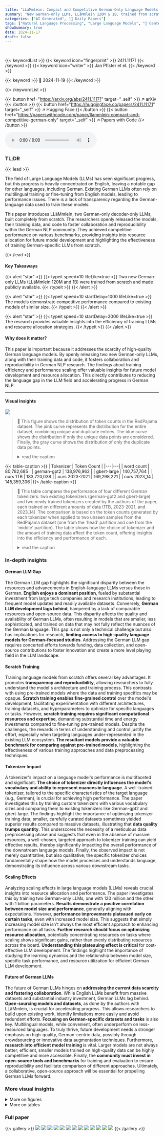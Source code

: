 ```yaml
---
title: "LLäMmlein: Compact and Competitive German-Only Language Models from Scratch"
summary: "New German-only LLMs, LLäMmlein 120M & 1B, trained from scratch & openly released, show competitive performance and offer insights into efficient model training."
categories: ["AI Generated", "🤗 Daily Papers"]
tags: ["Natural Language Processing", "Large Language Models", "🏢 Center for Artificial Intelligence and Data Science",]
showSummary: true
date: 2024-11-17
draft: false
---
```


<br>

{{< keywordList >}}
{{< keyword icon="fingerprint" >}} 2411.11171 {{< /keyword >}}
{{< keyword icon="writer" >}} Jan Pfister et el. {{< /keyword >}}
 
{{< keyword >}} 🤗 2024-11-19 {{< /keyword >}}
 
{{< /keywordList >}}

{{< button href="https://arxiv.org/abs/2411.11171" target="_self" >}}
↗ arXiv
{{< /button >}}
{{< button href="https://huggingface.co/papers/2411.11171" target="_self" >}}
↗ Hugging Face
{{< /button >}}
{{< button href="https://paperswithcode.com/paper/llammlein-compact-and-competitive-german-only" target="_self" >}}
↗ Papers with Code
{{< /button >}}



<audio controls>
    <source src="https://ai-paper-reviewer.com/2411.11171/podcast.wav" type="audio/wav">
    Your browser does not support the audio element.
</audio>


### TL;DR


{{< lead >}}

The field of Large Language Models (LLMs) has seen significant progress, but this progress is heavily concentrated on English, leaving a notable gap for other languages, including German. Existing German LLMs often rely on multilingual training or fine-tuning from English models, leading to performance issues.  There is a lack of transparency regarding the German-language data used to train these models. 

This paper introduces LLäMmlein, two German-only decoder-only LLMs, built completely from scratch. The researchers openly released the models, their training data, and code to foster collaboration and reproducibility within the German NLP community.  They achieved competitive performance on various benchmarks, providing insights into resource allocation for future model development and highlighting the effectiveness of training German-specific LLMs from scratch.

{{< /lead >}}


#### Key Takeaways

{{< alert "star" >}}
{{< typeit speed=10 lifeLike=true >}} Two new German-only LLMs (LLäMmlein 120M and 1B) were trained from scratch and made publicly available. {{< /typeit >}}
{{< /alert >}}

{{< alert "star" >}}
{{< typeit speed=10 startDelay=1000 lifeLike=true >}} The models demonstrate competitive performance compared to existing models of similar size. {{< /typeit >}}
{{< /alert >}}

{{< alert "star" >}}
{{< typeit speed=10 startDelay=2000 lifeLike=true >}} The research provides valuable insights into the efficiency of training LLMs and resource allocation strategies. {{< /typeit >}}
{{< /alert >}}

#### Why does it matter?
This paper is important because it addresses the scarcity of high-quality German language models. By openly releasing two new German-only LLMs, along with their training data and code, it fosters collaboration and reproducibility in German NLP research.  The findings about training efficiency and performance scaling offer valuable insights for future model development and resource allocation. This directly contributes to reducing the language gap in the LLM field and accelerating progress in German NLP.

------
#### Visual Insights



![](https://arxiv.org/html/2411.11171/x1.png)

> 🔼 This figure shows the distribution of token counts in the RedPajama dataset. The pink curve represents the distribution for the entire dataset, combining unique and duplicate entries. The blue curve shows the distribution if only the unique data points are considered. Finally, the gray curve shows the distribution of only the duplicate data points.
> <details>
> <summary>read the caption</summary>
> (a) Token count distribution for the entire dataset (pink), the combination of all unique data (blue) and duplicate partition (gray).
> </details>





{{< table-caption >}}
| Tokenizer | Token Count |
|---|---| 
| word count | 80,782,685 |
| german-gpt2 | 138,976,962 |
| gbert-large | 140,757,764 |
| ours 1TB | 183,720,038 |
| ours 2023-2021 | 169,298,221 |
| ours 2023_14 | 145,359,306 |{{< /table-caption >}}

> 🔼 This table compares the performance of four different German tokenizers: two existing tokenizers (german-gpt2 and gbert-large) and two newly trained tokenizers created by the authors of the paper, each trained on different amounts of data (1TB, 2023-2021, and 2023_14). The comparison is based on the token counts generated by each tokenizer when applied to two unseen samples from the RedPajama dataset (one from the 'head' partition and one from the 'middle' partition).  The table shows how the choice of tokenizer and the amount of training data affect the token count, offering insights into the efficiency and performance of each.
> <details>
> <summary>read the caption</summary>
> Table 1: Comparison of our three created tokenizers with different training data sizes and other German tokenizers on two unseen training data samples: one from the head partition and one from the middle.
> </details>





### In-depth insights


#### German LLM Gap
The German LLM gap highlights the significant disparity between the resources and advancements in English-language LLMs versus those in German.  **English enjoys a dominant position**, fueled by substantial investment from large tech companies and research institutions, leading to frequent model updates and readily available datasets. Conversely, **German LLM development lags behind**, hampered by a lack of comparable resources and open-source data. This disparity affects the quality and availability of German LLMs, often resulting in models that are smaller, less sophisticated, and trained on data that may not fully reflect the nuances of the German language.  This gap is not only a technical challenge but also has implications for research, **limiting access to high-quality language models for German-focused studies**. Addressing the German LLM gap requires concerted efforts towards funding, data collection, and open-source contributions to foster innovation and create a more level playing field in the LLM landscape.

#### Scratch Training
Training language models from scratch offers several key advantages.  It promotes **transparency and reproducibility**, allowing researchers to fully understand the model's architecture and training process. This contrasts with using pre-trained models where the data and training specifics may be opaque.  **Scratch training enables fine-grained control** over the model's development, facilitating experimentation with different architectures, training datasets, and hyperparameters to optimize for specific languages or tasks. However, **scratch training requires significant computational resources and expertise**, demanding substantial time and energy investments compared to fine-tuning pre-trained models.  Despite the challenges, the rewards in terms of understanding and control justify the effort, especially when targeting languages under-represented in the existing LLM ecosystem.  **The resultant models provide a valuable benchmark for comparing against pre-trained models**, highlighting the effectiveness of various training approaches and data preprocessing techniques.

#### Tokenizer Impact
A tokenizer's impact on a language model's performance is multifaceted and significant.  **The choice of tokenizer directly influences the model's vocabulary and ability to represent nuances in language**. A well-trained tokenizer, tailored to the specific characteristics of the target language (e.g., German), is crucial for achieving high performance. The paper investigates this by training custom tokenizers with various vocabulary sizes and comparing them to existing tokenizers like German-gpt2 and gbert-large.  The findings highlight the importance of optimizing tokenizer training data; smaller, carefully curated datasets sometimes yielded superior results compared to massive datasets, illustrating that **data quality trumps quantity**. This underscores the necessity of a meticulous data preprocessing phase and suggests that even in the absence of massive resources, a well-chosen, targeted approach to tokenizer training can yield effective results, thereby significantly impacting the overall performance of the downstream language models.  Finally, the observed impact is not merely quantitative, but also qualitative; the specific tokenizer choices fundamentally shape how the model processes and understands language, demonstrating its influence across various downstream tasks.

#### Scaling Effects
Analyzing scaling effects in large language models (LLMs) reveals crucial insights into resource allocation and performance.  The paper investigates this by training two German-only LLMs, one with 120 million and the other with 1 billion parameters.  **Results demonstrate a positive correlation between model size and performance**, generally aligning with expectations.  However, **performance improvements plateaued early on certain tasks**, even with increased model size. This suggests that simply increasing model size isn't always the most efficient approach to enhancing performance on all tasks.  **Further research should focus on optimizing resource allocation**, potentially concentrating resources on tasks where scaling shows significant gains, rather than evenly distributing resources across the board.  **Understanding this plateauing effect is critical** for cost-effective LLM development.  The findings highlight the importance of studying the learning dynamics and the relationship between model size, specific task performance, and resource utilization for efficient German LLM development.

#### Future of German LLMs
The future of German LLMs hinges on **addressing the current data scarcity and fostering collaboration**. While English LLMs benefit from massive datasets and substantial industry investment, German LLMs lag behind.  **Open-sourcing models and datasets**, as done by the authors with LLäMmlein, is crucial for accelerating progress. This allows researchers to build upon existing work, identify limitations more easily and avoid redundant efforts. **Focusing on German-specific datasets and tasks** is also key. Multilingual models, while convenient, often underperform on less-resourced languages.  To truly thrive, future development needs a stronger emphasis on high-quality, German-centric data, possibly through crowdsourcing or innovative data augmentation techniques. Furthermore, **research into efficient model training** is vital.  Larger models are not always better; efficient, smaller models trained on high-quality data can be highly competitive and more accessible.  Finally, the **community must invest in open-source tools and benchmarks** for training and evaluation to ensure reproducibility and facilitate comparison of different approaches.  Ultimately, a collaborative, open-source approach will be essential for propelling German LLMs forward.


### More visual insights

<details>
<summary>More on figures
</summary>


![](https://arxiv.org/html/2411.11171/x2.png)

> 🔼 This figure shows the distribution of token counts within four distinct subsets of the RedPajama dataset.  The dataset has been partitioned based on token count and duplicate status. The four subsets are: tokens from the 'head' portion of the dataset that are unique; tokens from the 'middle' portion that are unique; tokens from the 'head' portion that are duplicates; and tokens from the 'middle' portion that are duplicates. Each subset's distribution is displayed separately to reveal variations in token length across the data quality levels.
> <details>
> <summary>read the caption</summary>
> (b) Token count distribution for each partition separately: head unique, middle Unique, head duplicate and middle duplicate
> </details>



![](https://arxiv.org/html/2411.11171/x3.png)

> 🔼 This figure presents a statistical analysis of the RedPajama dataset, specifically focusing on the token count distribution.  Subfigure (a) shows the overall distribution, differentiating between all data, unique data, and duplicate data. Subfigure (b) further breaks down the unique and duplicate data into 'head' and 'middle' sections, which represent different quality levels within the dataset, based on a perplexity score. The tokenizer used for this analysis is gbert-large.
> <details>
> <summary>read the caption</summary>
> Figure 1: Redpajama statistics based on gbert-large tokenizer
> </details>



![](https://arxiv.org/html/2411.11171/extracted/6005823/pics/120M/loss_120m.png)

> 🔼 This bar chart visualizes the top 20 most frequent domains found within a large dataset used for training a German language model. The dataset is divided into 'head' and 'middle' partitions based on data quality, with the full dataset's distribution shown in gray for comparison.  The chart displays the frequency of each domain in the full dataset, as well as the frequencies specific to the head and middle partitions, allowing for a comparison of domain distribution across different data quality levels. This helps understand the composition of the training data and its potential biases.
> <details>
> <summary>read the caption</summary>
> Figure 2: Top 20 most frequent domains across the full dataset in gray with frequencies in head and middle partitions separately.
> </details>



![](https://arxiv.org/html/2411.11171/extracted/6005823/pics/1B/loss_1b.png)

> 🔼 This figure displays the training loss curve for the LLäMmlein 120M language model.  The x-axis represents the training step, and the y-axis shows the loss value. Multiple lines are shown, each representing a separate training run.  Each run was interrupted at some point and then resumed from the latest checkpoint, with each interruption and subsequent resumption represented by a different color.  The plot allows visualization of the model's training progress and highlights the impact of training interruptions on the overall training dynamics.
> <details>
> <summary>read the caption</summary>
> Figure 3: Loss curve of LLäMmlein 120M model. Each color indicates a run, resumed after a training interruption.
> </details>



![](https://arxiv.org/html/2411.11171/x4.png)

> 🔼 This figure displays the training loss curve for the LLäMmlein 1B language model.  Multiple lines represent separate training runs, each a different color.  The training was interrupted multiple times, and each interruption and subsequent resumption is shown as a separate colored line.  Examining the graph allows for the analysis of training dynamics and the impact of interruptions.
> <details>
> <summary>read the caption</summary>
> Figure 4: Loss curve of LLäMmlein 1B model. Each color indicates a run, resumed after a training interruption.
> </details>



![](https://arxiv.org/html/2411.11171/x5.png)

> 🔼 The figure shows the token count distribution for a sample of the dataset's middle partition, comparing counts generated by different tokenizers.  This helps illustrate how different tokenizers process the text differently and produce varying token counts for the same dataset.
> <details>
> <summary>read the caption</summary>
> snapshot from middle
> </details>



![](https://arxiv.org/html/2411.11171/x6.png)

> 🔼 This figure displays the token count distribution for a sample of the German dataset from the 'head' partition.  The head partition is a subset of the RedPajama V2 dataset containing high-quality German text, as determined by a perplexity score based on a language model trained on Wikipedia. The token counts are generated using the gbert-large tokenizer. The distribution shows how many tokens each document contains, providing insights into the dataset's characteristics.
> <details>
> <summary>read the caption</summary>
> snapshot from head
> </details>



![](https://arxiv.org/html/2411.11171/x7.png)

> 🔼 This figure shows the token count distribution for the entire RedPajama dataset, highlighting the proportion of unique and duplicate data.  The combination of unique and duplicate data is displayed to show the distribution of all combined data. The graph aids in understanding the dataset's composition and potential redundancy during preprocessing.
> <details>
> <summary>read the caption</summary>
> (a)
> </details>



![](https://arxiv.org/html/2411.11171/x8.png)

> 🔼 This figure shows the token count distribution for each partition of the RedPajama dataset separately.  These partitions are categorized by the quality and duplication status of the text data: head unique, middle unique, head duplicate, and middle duplicate.  The x-axis represents the token count, and the y-axis represents the frequency of documents with that token count. The chart helps visualize how the dataset is distributed across different token lengths and duplication levels.
> <details>
> <summary>read the caption</summary>
> (b)
> </details>



![](https://arxiv.org/html/2411.11171/x9.png)

> 🔼 This figure shows the comparison of LLäMmlein 120M across the full SuperGLEBer benchmark with bert-base-german-cased.  The asterisks represent the statistical significance of the differences.  'ns' means not significant (p > 0.05);  * indicates p < 0.05; ** indicates p < 0.01; *** indicates p < 0.001; and **** indicates p < 0.0001.
> <details>
> <summary>read the caption</summary>
> (c)
> </details>



![](https://arxiv.org/html/2411.11171/x10.png)

> 🔼 Figure 5 presents a comparative analysis of LLäMmlein 120M's performance against three other German Language Models (GLMs): german-gpt2, gbert-base, and bert-base-german-cased.  The evaluation is conducted across the complete SuperGLEBer benchmark, a comprehensive suite of tasks designed to assess various aspects of GLM capabilities.  The figure uses bar graphs to visually represent the performance scores of each model on each task within the benchmark. Asterisks above the bars indicate the statistical significance of performance differences, with 'ns' representing no significant difference (p>0.05), and increasing numbers of asterisks denoting progressively higher levels of significance (p≤0.05, p≤0.01, p≤0.001, p≤0.0001). This allows for a direct visual comparison of LLäMmlein 120M's strengths and weaknesses against established models in the German NLP landscape.
> <details>
> <summary>read the caption</summary>
> Figure 5: Comparison of LLäMmlein 120M across the full SuperGLEBer benchmark with: (5(a)) german-gpt2, (5(b)) gbert-base and (5(c)) bert-base-german-cased. The asterisks indicate the level of statistical significance: “ns” denotes not significant (p>0.05𝑝0.05p>0.05italic_p > 0.05), while increasing significance is represented as follows: * (p≤0.05𝑝0.05p\leq 0.05italic_p ≤ 0.05), ** (p≤0.01𝑝0.01p\leq 0.01italic_p ≤ 0.01), *** (p≤0.001𝑝0.001p\leq 0.001italic_p ≤ 0.001), and **** (p≤0.0001𝑝0.0001p\leq 0.0001italic_p ≤ 0.0001).
> </details>



![](https://arxiv.org/html/2411.11171/x11.png)

> 🔼 Token count distribution across the entire dataset, unique data, and duplicate data partitions.  It shows the frequency of documents containing a given number of tokens. This helps to understand the data distribution and the relative proportions of unique versus duplicate content in the dataset. The graph shows that most samples have around 1,000 tokens, and the distribution of token counts is heavily right skewed (long tail).
> <details>
> <summary>read the caption</summary>
> (a)
> </details>



![](https://arxiv.org/html/2411.11171/x12.png)

> 🔼 The figure shows the token count distribution for each partition of the RedPajama dataset separately.  These partitions are: head unique, middle unique, head duplicate, and middle duplicate. This visualization helps to understand the distribution of unique and duplicate text segments within the different quality levels (head and middle) of the dataset.  The x-axis represents the token count, and the y-axis represents the frequency of document lengths.
> <details>
> <summary>read the caption</summary>
> (b)
> </details>



</details>




<details>
<summary>More on tables
</summary>


{{< table-caption >}}
| Tokenizer | Token Count |
|---|---| 
| word count | 46,509,357 |
| german-gpt2 | 78,151,205 |
| gbert-large | 79,969,101 |
| ours 1TB | 105,481,995 |
| ours 2023-2021 | 96,459,503 |
| ours 2023_14 | 81,993,239 |{{< /table-caption >}}
> 🔼 This table presents the performance of LLäMmlein 120M, a German language model, at various checkpoints during its training.  The results are compared against three other German models: german_gpt2, gbert_base, and bert-base-german-cased.  The comparison is made across six different tasks from the SuperGLEBer benchmark, illustrating the model's progress and its performance relative to established baselines.
> <details>
> <summary>read the caption</summary>
> Table 2: Results of different checkpoints of LLäMmlein 120M on six SuperGLEBer tasks compared to german_gpt2, gbert_base and bert-base-german-cased
> </details>

{{< table-caption >}}
| Model | FactClaiming | EuroParl | Pawsx | NLI | DB Aspect | WebCAGe |
|---|---|---|---|---|---|---|
| 010000 | 0.711 | 0.531 | 0.427 | 0.549 | 0.454 | 0.689 |
| 050000 | 0.717 | 0.536 | 0.428 | 0.549 | 0.452 | 0.688 |
| 100000 | 0.708 | 0.532 | 0.464 | 0.559 | 0.479 | 0.700 |
| 150000 | 0.702 | 0.516 | 0.474 | 0.575 | 0.474 | 0.692 |
| 200000 | 0.705 | 0.497 | 0.497 | 0.575 | 0.464 | 0.703 |
| 210000 | 0.715 | 0.493 | 0.489 | 0.578 | 0.475 | 0.685 |
| 250000 | 0.723 | 0.536 | 0.478 | 0.560 | 0.479 | 0.684 |
| 300000 | 0.712 | 0.525 | 0.497 | 0.615 | 0.498 | 0.682 |
| 350000 | 0.705 | 0.547 | 0.492 | 0.624 | 0.511 | 0.678 |
| 400000 | 0.713 | 0.522 | 0.488 | 0.627 | 0.511 | 0.695 |
| 450000 | 0.693 | 0.511 | 0.479 | 0.638 | 0.504 | 0.694 |
| 466509 | 0.711 | 0.538 | 0.489 | 0.629 | 0.517 | 0.687 |
| german_gpt2 | 0.707 | 0.533 | 0.394 | 0.479 | 0.429 | 0.645 |
| gbert_base | 0.751 | 0.616 | 0.561 | 0.436 | 0.478 | 0.693 |
| bert-base-german-cased | 0.721 | 0.607 | 0.537 | 0.490 | 0.480 | 0.679 |{{< /table-caption >}}
> 🔼 This table presents the performance of the LLäMmlein 1B language model at various checkpoints during its training.  It shows the model's scores on six different tasks from the SuperGLEBer benchmark, comparing its performance at different training stages.  The comparison is made against the best performing models for each task reported in the benchmark. This allows for an assessment of the model's progress throughout training and its overall capabilities compared to existing state-of-the-art models.
> <details>
> <summary>read the caption</summary>
> Table 3: Performance of LLäMmlein 1B across multiple training checkpoints on six SuperGLEBer tasks, with comparison to the best-performing models for each task in the benchmark.
> </details>

{{< table-caption >}}
| Model | FactClaiming | EuroParl | Pawsx | NLI | DB Aspect | WebCAGe |
|---|---|---|---|---|---|---|
| 010000 | 0.735 | 0.708 | 0.461 | 0.642 | 0.563 | 0.677 |
| 100000 | 0.734 | 0.662 | 0.511 | 0.709 | 0.607 | 0.699 |
| 190000 | 0.736 | 0.701 | 0.525 | 0.721 | 0.614 | 0.719 |
| 310000 | 0.744 | 0.656 | 0.521 | 0.725 | 0.611 | 0.720 |
| 400000 | 0.716 | 0.665 | 0.517 | 0.722 | 0.623 | 0.719 |
| 500000 | 0.733 | 0.712 | 0.539 | 0.734 | 0.613 | 0.720 |
| 600000 | 0.712 | 0.724 | 0.541 | 0.725 | 0.608 | 0.722 |
| 700000 | 0.737 | 0.676 | 0.529 | 0.727 | 0.630 | 0.722 |
| 800000 | 0.718 | 0.727 | 0.528 | 0.743 | 0.613 | 0.742 |
| 900000 | 0.732 | 0.718 | 0.542 | 0.748 | 0.634 | 0.733 |
| 950000 | 0.747 | 0.732 | 0.556 | 0.746 | 0.622 | 0.755 |
| 1000000 | 0.750 | 0.697 | 0.540 | 0.740 | 0.629 | 0.756 |
| 1100000 | 0.740 | 0.710 | 0.550 | 0.744 | 0.623 | 0.762 |
| 1200000 | 0.726 | 0.679 | 0.545 | 0.746 | 0.629 | 0.755 |
| 1300000 | 0.725 | 0.695 | 0.533 | 0.751 | 0.624 | 0.764 |
| 1350000 | 0.748 | 0.712 | 0.528 | 0.752 | 0.633 | 0.763 |
| 1400000 | 0.729 | 0.702 | 0.536 | 0.741 | 0.629 | 0.756 |
| 1420000 | 0.745 | 0.702 | 0.530 | 0.345 | 0.643 | 0.759 |
| 1430512 | 0.736 | 0.713 | 0.526 | 0.749 | 0.623 | 0.765 |
| gbert_base | 0.751 | 0.616 | 0.561 | 0.436 | 0.478 | 0.693 |
| mbart_large_50 | 0.723 | 0.727 | 0.358 | 0.336 | 0.471 | 0.651 |
| gbert_large | 0.747 | 0.636 | 0.654 | 0.736 | 0.550 | 0.716 |
| leo-mistral-7b | 0.741 | 0.649 | - | 0.807 | 0.664 | - |
| leo-hessian-7b | 0.747 | - | - | - | 0.669 | 0.781 |{{< /table-caption >}}
> 🔼 This table presents a performance comparison of the LLäMmlein 120M language model against other models on the `lm-evaluation-harness-de` benchmark.  The benchmark includes four translated tasks: TruthfulQA, ARC-Challenge, HellaSwag, and MMLU. The table allows for a quantitative assessment of LLäMmlein 120M's capabilities relative to existing models across diverse question answering, common sense reasoning, and factual knowledge tasks.
> <details>
> <summary>read the caption</summary>
> Table 4: Performance comparison of LLäMmlein 120M to other language models on the lm-evaluation-harness-de including the four translated tasks: TruthfulQA, ARC-Challenge, HellaSwag and MMLU.
> </details>

{{< table-caption >}}
| Model | TruthfulQA | ARC-Challenge | HellaSwag | MMLU |
|---|---|---|---|---|
german gpt2 | 0.261|0.432 | 0.195|0.236 | 0.262|0.268 | 0.238|0.263 |
LLäMmlein 120M | 0.247|0.404 | 0.194|0.238 | 0.291|0.320 | 0.245|0.276 |
LLäMmlein 120M Alpaka | 0.266|0.439 | 0.178|0.235 | 0.269|0.277 | 0.231|0.268 |{{< /table-caption >}}
> 🔼 This table presents a performance comparison of various large language models (LLMs) on a German language evaluation benchmark.  The models compared include LLäMmlein 1B (and instruction-tuned variants), Llama 3.2 1B, and several larger models. The benchmark used is `lm-evaluation-harness-de`, and the specific tasks assessed are TruthfulQA, ARC-Challenge, HellaSwag, and MMLU. The results show the accuracy of each model on each task, allowing for a comparison of performance across different model sizes and training methodologies (base vs. instruction-tuned). This helps evaluate the effectiveness of LLäMmlein 1B relative to other state-of-the-art models, particularly considering its smaller size and training approach.
> <details>
> <summary>read the caption</summary>
> Table 5: Performance comparison of LLäMmlein 1B and its Instruction tuned variants as well as the similar sized Llama 3.2 1B and various larger models on the lm-evaluation-harness-de including the four tasks: TruthfulQA, ARC-Challenge, HellaSwag and MMLU.
> </details>

</details>




### Full paper

{{< gallery >}}
<img src="https://ai-paper-reviewer.com/2411.11171/1.png" class="grid-w50 md:grid-w33 xl:grid-w25" />
<img src="https://ai-paper-reviewer.com/2411.11171/2.png" class="grid-w50 md:grid-w33 xl:grid-w25" />
<img src="https://ai-paper-reviewer.com/2411.11171/3.png" class="grid-w50 md:grid-w33 xl:grid-w25" />
<img src="https://ai-paper-reviewer.com/2411.11171/4.png" class="grid-w50 md:grid-w33 xl:grid-w25" />
<img src="https://ai-paper-reviewer.com/2411.11171/5.png" class="grid-w50 md:grid-w33 xl:grid-w25" />
<img src="https://ai-paper-reviewer.com/2411.11171/6.png" class="grid-w50 md:grid-w33 xl:grid-w25" />
<img src="https://ai-paper-reviewer.com/2411.11171/7.png" class="grid-w50 md:grid-w33 xl:grid-w25" />
<img src="https://ai-paper-reviewer.com/2411.11171/8.png" class="grid-w50 md:grid-w33 xl:grid-w25" />
<img src="https://ai-paper-reviewer.com/2411.11171/9.png" class="grid-w50 md:grid-w33 xl:grid-w25" />
<img src="https://ai-paper-reviewer.com/2411.11171/10.png" class="grid-w50 md:grid-w33 xl:grid-w25" />
<img src="https://ai-paper-reviewer.com/2411.11171/11.png" class="grid-w50 md:grid-w33 xl:grid-w25" />
<img src="https://ai-paper-reviewer.com/2411.11171/12.png" class="grid-w50 md:grid-w33 xl:grid-w25" />
<img src="https://ai-paper-reviewer.com/2411.11171/13.png" class="grid-w50 md:grid-w33 xl:grid-w25" />
{{< /gallery >}}